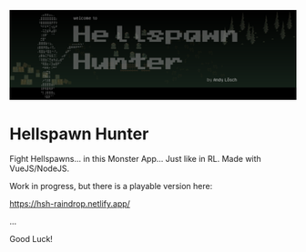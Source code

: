 ![title](hsh-title-12-07-22.png)
# Hellspawn Hunter

Fight Hellspawns... in this Monster App... Just like in RL.
Made with VueJS/NodeJS.

Work in progress, but there is a playable version here:

https://hsh-raindrop.netlify.app/

...

Good Luck!
